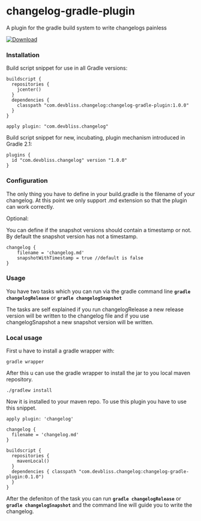 changelog-gradle-plugin
=======================

A plugin for the gradle build system to write changelogs painless

[ ![Download](https://api.bintray.com/packages/devbliss/gradle-plugins/changelog-gradle-plugin/images/download.svg) ](https://bintray.com/devbliss/gradle-plugins/changelog-gradle-plugin/_latestVersion)

### Installation

Build script snippet for use in all Gradle versions:

```
buildscript {
  repositories {
    jcenter()
  }
  dependencies {
    classpath "com.devbliss.changelog:changelog-gradle-plugin:1.0.0"
  }
}

apply plugin: "com.devbliss.changelog"

```

Build script snippet for new, incubating, plugin mechanism introduced in Gradle 2.1:

```
plugins {
  id "com.devbliss.changelog" version "1.0.0"
}

```
### Configuration

The only thing you have to define in your build.gradle is the filename of your changelog. At this point we only support .md extension so that the plugin can work correctly. 

Optional:

You can define if the snapshot versions should contain a timestamp or not. By default the snapshot version has not a timestamp.

```
changelog {
	filename = 'changelog.md'
	snapshotWithTimestamp = true //default is false
}

```

### Usage
You have two tasks which you can run via the gradle command line **`gradle changelogRelease`** or **`gradle changelogSnapshot`**

The tasks are self explained if you run changelogRelease a new release version will be written to the changelog file and if you use changelogSnapshot a new snapshot version will be written.

### Local usage

First u have to install a gradle wrapper with:

```
gradle wrapper
```

After this u can use the gradle wrapper to install the jar to you local maven repository.

```
./gradlew install
```

Now it is installed to your maven repo.
To use this plugin you have to use this snippet.

```
apply plugin: 'changelog'

changelog {
  filename = 'changelog.md'
}

buildscript {
  repositories {
    mavenLocal()
  }
  dependencies { classpath "com.devbliss.changelog:changelog-gradle-plugin:0.1.0")
  }
}
```

After the defeniton of the task you can run **`gradle changelogRelease`** or **`gradle changelogSnapshot`**
and the command line will guide you to write the changelog.


